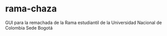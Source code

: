 # rama-chaza
GUI para la remachada de la Rama estudiantil de la Universidad Nacional de Colombia Sede Bogotá 
